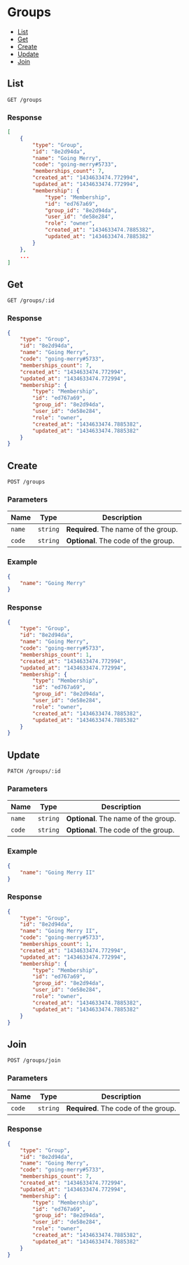 # Groups

* [List](#list)
* [Get](#get)
* [Create](#create)
* [Update](#update)
* [Join](#join)


## List

```
GET /groups
```

### Response

```json
[
    {
        "type": "Group",
        "id": "8e2d94da",
        "name": "Going Merry",
        "code": "going-merry#5733",
        "memberships_count": 7,
        "created_at": "1434633474.772994",
        "updated_at": "1434633474.772994",
        "membership": {
            "type": "Membership",
            "id": "ed767a69",
            "group_id": "8e2d94da",
            "user_id": "de58e284",
            "role": "owner",
            "created_at": "1434633474.7885382",
            "updated_at": "1434633474.7885382"
        }
    },
    ...
]
```


## Get

```
GET /groups/:id
```

### Response

```json
{
    "type": "Group",
    "id": "8e2d94da",
    "name": "Going Merry",
    "code": "going-merry#5733",
    "memberships_count": 7,
    "created_at": "1434633474.772994",
    "updated_at": "1434633474.772994",
    "membership": {
        "type": "Membership",
        "id": "ed767a69",
        "group_id": "8e2d94da",
        "user_id": "de58e284",
        "role": "owner",
        "created_at": "1434633474.7885382",
        "updated_at": "1434633474.7885382"
    }
}
```


## Create

```
POST /groups
```

### Parameters

| Name   | Type     | Description                          |
| ------ | -------- | ------------------------------------ |
| `name` | `string` | **Required**. The name of the group. |
| `code` | `string` | **Optional**. The code of the group. |

### Example

```json
{
    "name": "Going Merry"
}
```

### Response

```json
{
    "type": "Group",
    "id": "8e2d94da",
    "name": "Going Merry",
    "code": "going-merry#5733",
    "memberships_count": 1,
    "created_at": "1434633474.772994",
    "updated_at": "1434633474.772994",
    "membership": {
        "type": "Membership",
        "id": "ed767a69",
        "group_id": "8e2d94da",
        "user_id": "de58e284",
        "role": "owner",
        "created_at": "1434633474.7885382",
        "updated_at": "1434633474.7885382"
    }
}
```


## Update

```
PATCH /groups/:id
```

### Parameters

| Name   | Type     | Description                          |
| ------ | -------- | ------------------------------------ |
| `name` | `string` | **Optional**. The name of the group. |
| `code` | `string` | **Optional**. The code of the group. |

### Example

```json
{
    "name": "Going Merry II"
}
```

### Response

```json
{
    "type": "Group",
    "id": "8e2d94da",
    "name": "Going Merry II",
    "code": "going-merry#5733",
    "memberships_count": 1,
    "created_at": "1434633474.772994",
    "updated_at": "1434633474.772994",
    "membership": {
        "type": "Membership",
        "id": "ed767a69",
        "group_id": "8e2d94da",
        "user_id": "de58e284",
        "role": "owner",
        "created_at": "1434633474.7885382",
        "updated_at": "1434633474.7885382"
    }
}
```


## Join

```
POST /groups/join
```

### Parameters

| Name   | Type     | Description                          |
| ------ | -------- | ------------------------------------ |
| `code` | `string` | **Required**. The code of the group. |

### Response

```json
{
    "type": "Group",
    "id": "8e2d94da",
    "name": "Going Merry",
    "code": "going-merry#5733",
    "memberships_count": 7,
    "created_at": "1434633474.772994",
    "updated_at": "1434633474.772994",
    "membership": {
        "type": "Membership",
        "id": "ed767a69",
        "group_id": "8e2d94da",
        "user_id": "de58e284",
        "role": "owner",
        "created_at": "1434633474.7885382",
        "updated_at": "1434633474.7885382"
    }
}
```
